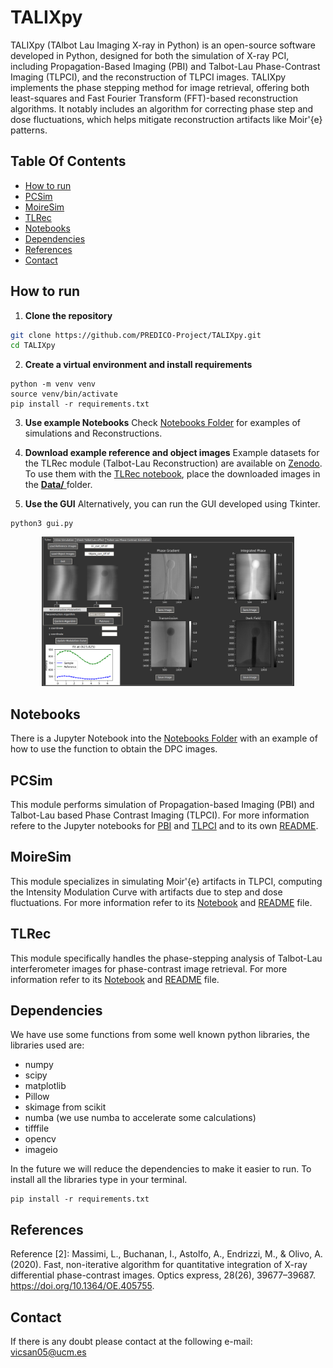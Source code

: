 
# TALIXpy
TALIXpy (TAlbot Lau Imaging X-ray in Python) is an open-source software developed in Python, designed for both the simulation of X-ray PCI, including Propagation-Based Imaging (PBI) and Talbot-Lau Phase-Contrast Imaging (TLPCI), and the reconstruction of TLPCI images. TALIXpy implements the phase stepping method for image retrieval, offering both least-squares and Fast Fourier Transform (FFT)-based reconstruction algorithms. It notably includes an algorithm for correcting phase step and dose fluctuations, which helps mitigate reconstruction artifacts like Moir\'{e} patterns.

## Table Of Contents
* [How to run](#How-to-run)
* [PCSim](#PCSim)
* [MoireSim](#MoireSim)
* [TLRec](#TLRec)
* [Notebooks](#Notebooks)
* [Dependencies](#Dependencies)
* [References](#References)
* [Contact](#Contact)

## How to run

1. **Clone the repository**  
```bash
git clone https://github.com/PREDICO-Project/TALIXpy.git
cd TALIXpy
```

2. **Create a virtual environment and install requirements**

```
python -m venv venv
source venv/bin/activate 
pip install -r requirements.txt
```

3. **Use example Notebooks**
Check [Notebooks Folder](Notebooks) for examples of simulations and Reconstructions.

4. **Download example reference and object images**
Example datasets for the TLRec module (Talbot-Lau Reconstruction) are available on [Zenodo](https://doi.org/10.5281/zenodo.16944391).
To use them with the [TLRec notebook](Notebooks/TLRec.ipynb), place the downloaded images in the [**Data/** ](Data/)folder.

5. **Use the GUI**
Alternatively, you can run the GUI developed using Tkinter.

```
python3 gui.py
```

<p align="center">
 <img src="./Readme_Images/TLeRecGUI.png" width="80%"></img>
</p>

## Notebooks
There is a Jupyter Notebook into the [Notebooks Folder](Notebooks) with an example of how to use the function to obtain the DPC images.

## PCSim
This module performs simulation of Propagation-based Imaging (PBI) and Talbot-Lau based Phase Contrast Imaging (TLPCI). For more information refere to the Jupyter notebooks for [PBI](Notebooks/Propagation.ipynb) and [TLPCI](Notebooks/Phase_Stepping.ipynb) and to its own [README](src/PCSim/Readme.md). 

## MoireSim
This module specializes in simulating Moir\'{e} artifacts in TLPCI, computing the Intensity Modulation Curve with artifacts due to step and dose fluctuations. For more information refer to its [Notebook](Notebooks/MoireSim.ipynb) and [README](src/Simple_Numerical_Simulation/Readme.md) file. 

## TLRec
This module specifically handles the phase-stepping analysis of Talbot-Lau interferometer images for phase-contrast image retrieval. For more information refer to its [Notebook](Notebooks/TLRec.ipynb) and [README](src/TLRec/Readme.md) file. 
## Dependencies
We have use some functions from some well known python libraries, the libraries used are:
* numpy
* scipy
* matplotlib
* Pillow
* skimage from scikit
* numba (we use numba to accelerate some calculations)
* tifffile
* opencv
* imageio

In the future we will reduce the dependencies to make it easier to run. 
To install all the libraries type in your terminal.

```
pip install -r requirements.txt
```

## References

Reference [2]: Massimi, L., Buchanan, I., Astolfo, A., Endrizzi, M., & Olivo, A. (2020). Fast, non-iterative algorithm for quantitative integration of X-ray differential phase-contrast images. Optics express, 28(26), 39677–39687. https://doi.org/10.1364/OE.405755.


## Contact
If there is any doubt please contact at the following e-mail: vicsan05@ucm.es

